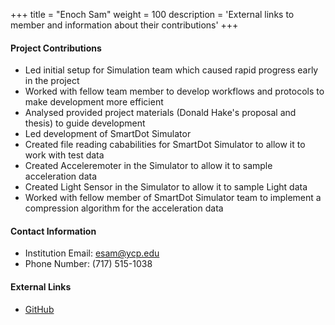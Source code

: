 +++
title = "Enoch Sam"
weight = 100
description = 'External links to member and information about their contributions'
+++

#### Project Contributions
- Led initial setup for Simulation team which caused rapid progress early in the project
- Worked with fellow team member to develop workflows and protocols to make development more efficient
- Analysed provided project materials (Donald Hake's proposal and thesis) to guide development
- Led development of SmartDot Simulator
- Created file reading cababilities for SmartDot Simulator to allow it to work with test data
- Created Acceleremoter in the Simulator to allow it to sample acceleration data
- Created Light Sensor in the Simulator to allow it to sample Light data
- Worked with fellow member of SmartDot Simulator team to implement a compression algorithm for the acceleration data

#### Contact Information
- Institution Email: esam@ycp.edu
- Phone Number: (717) 515-1038

#### External Links
- [GitHub](https://github.com/EnochSam)
